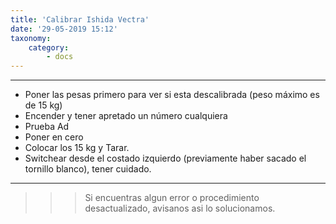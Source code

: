 ```yaml
---
title: 'Calibrar Ishida Vectra'
date: '29-05-2019 15:12'
taxonomy:
    category:
        - docs
---
```




------------
- Poner las pesas primero para ver si esta descalibrada (peso máximo es de 15 kg)
- Encender y tener apretado un número cualquiera
- Prueba Ad
- Poner en cero
- Colocar los 15 kg y Tarar.
- Switchear desde el costado izquierdo (previamente haber sacado el tornillo blanco), tener cuidado.


------------

>>>Si encuentras algun error o procedimiento desactualizado, avisanos asi lo solucionamos.